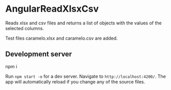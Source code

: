# AngularReadXlsxCsv

Reads xlsx and csv files and returns a list of objects with the values of the selected columns.

Test files caramelo.xlsx and caramelo.csv are added.

## Development server

npm i

Run `npm start -o` for a dev server. Navigate to `http://localhost:4200/`. The app will automatically reload if you change any of the source files.
